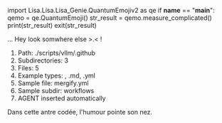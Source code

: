 
import Lisa.Lisa.Lisa_Genie.QuantumEmojiv2 as qe
if __name__ == "__main__":
  qemo = qe.QuantumEmoji()
  str_result = qemo.measure_complicated()
  print(str_result)
  exit(str_result)

... Hey look somwhere else >.< !

1. Path: ./scripts/vllm/.github
2. Subdirectories: 3
3. Files: 5
4. Example types: , .md, .yml
5. Sample file: mergify.yml
6. Sample subdir: workflows
7. AGENT inserted automatically

Dans cette antre codée, l'humour pointe son nez.
